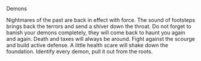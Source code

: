Demons

Nightmares of the past are back in effect with force.
The sound of footsteps brings back the terrors and send a shiver down the throat.
Do not forget to banish your demons completely, they will come back to haunt you again and again.
Death and taxes will always be around. Fight against the scourge and build active defense.
A little health scare will shake down the foundation. 
Identify every demon, pull it out from the roots.